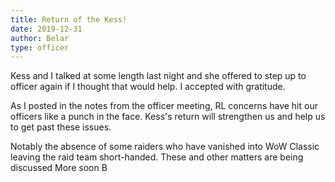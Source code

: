 ```yaml
---
title: Return of the Kess!
date: 2019-12-31
author: Belar
type: officer
---
```

Kess and I talked at some length last night and she offered to step up to officer again if I thought that would help.
I accepted with gratitude.
<!--more-->

As I posted in the notes from the officer meeting, RL concerns have hit our officers like a punch in the face.
Kess's return will strengthen us and help us to get past these issues.

Notably the absence of some raiders who have vanished into WoW Classic leaving the raid team short-handed.
These and other matters are being discussed
More soon
B
